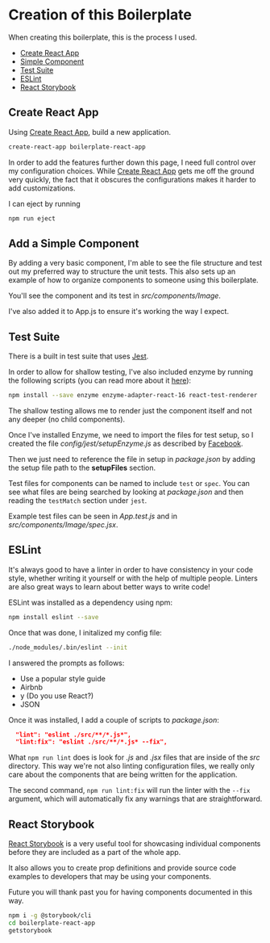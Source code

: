 # Creation of this Boilerplate

When creating this boilerplate, this is the process I used.

* [Create React App](#create-react-app)
* [Simple Component](#add-a-simple-component)
* [Test Suite](#test-suite)
* [ESLint](#eslint)
* [React Storybook](#react-storybook)

## Create React App

Using [Create React App](https://github.com/facebook/create-react-app), build a
new application.

```sh
create-react-app boilerplate-react-app
```

In order to add the features further down this page, I need full control over my
configuration choices. While [Create React App](https://github.com/facebook/create-react-app)
gets me off the ground very quickly, the fact that it obscures the
configurations makes it harder to add customizations.

I can eject by running

```sh
npm run eject
```

## Add a Simple Component

By adding a very basic component, I'm able to see the file structure and test
out my preferred way to structure the unit tests. This also sets up an
example of how to organize components to someone using this boilerplate.

You'll see the component and its test in _src/components/Image_.

I've also added it to App.js to ensure it's working the way I expect.

## Test Suite

There is a built in test suite that uses
[Jest](https://facebook.github.io/jest/).

In order to allow for shallow testing, I've also included enzyme by running the
following scripts (you can read more about it
[here](https://github.com/facebook/create-react-app/blob/master/packages/react-scripts/template/README.md#testing-components)):

```sh
npm install --save enzyme enzyme-adapter-react-16 react-test-renderer
```

The shallow testing allows me to render just the component itself and not any
deeper (no child components).

Once I've installed Enzyme, we need to import the files for test setup, so I
created the file _config/jest/setupEnzyme.js_ as described by
[Facebook](https://github.com/facebook/create-react-app/blob/master/packages/react-scripts/template/README.md#testing-components).

Then we just need to reference the file in setup in _package.json_ by adding the
setup file path to the **setupFiles** section.

Test files for components can be named to include `test` or `spec`. You can see
what files are being searched by looking at _package.json_ and then reading the
`testMatch` section under `jest`.

Example test files can be seen in _App.test.js_ and in
_src/components/Image/spec.jsx_.

## ESLint

It's always good to have a linter in order to have consistency in your code
style, whether writing it yourself or with the help of multiple people. Linters
are also great ways to learn about better ways to write code!

ESLint was installed as a dependency using npm:

```sh
npm install eslint --save
```

Once that was done, I initalized my config file:

```sh
./node_modules/.bin/eslint --init
```

I answered the prompts as follows:

* Use a popular style guide
* Airbnb
* y (Do you use React?)
* JSON

Once it was installed, I add a couple of scripts to _package.json_:

```json
  "lint": "eslint ./src/**/*.js*",
  "lint:fix": "eslint ./src/**/*.js* --fix",
```

What `npm run lint` does is look for _.js_ and _.jsx_ files that are inside of
the _src_ directory. This way we're not also linting configuration files, we
really only care about the components that are being written for the
application.

The second command, `npm run lint:fix` will run the linter with the `--fix`
argument, which will automatically fix any warnings that are straightforward.

## React Storybook

[React Storybook](https://storybook.js.org/) is a very useful tool for showcasing individual
components before they are included as a part of the whole app.

It also allows you to create prop definitions and provide source code examples to developers
that may be using your components.

Future you will thank past you for having components documented in this way.

```sh
npm i -g @storybook/cli
cd boilerplate-react-app
getstorybook
```

